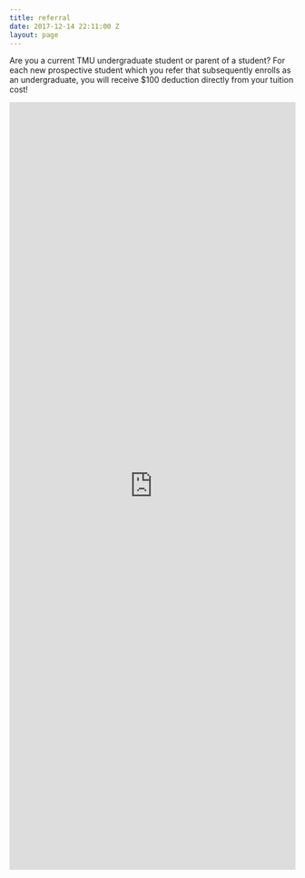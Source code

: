 ```yaml
---
title: referral
date: 2017-12-14 22:11:00 Z
layout: page
---
```


Are you a current TMU undergraduate student or parent of a student? For each new prospective student which you refer that subsequently enrolls as an undergraduate, you will receive $100 deduction directly from your tuition cost!

<iframe src="https://masters.formstack.com/forms/admissions_referrals" width="100%" height="1350" style="border: none;"></iframe>
